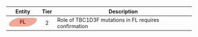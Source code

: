 |Entity|Tier|Description              |
|:----:|:----:|------------------------------|
|![FL](images/icons/FL_tier2.png) | 2 | Role of TBC1D3F mutations in FL requires confirmation|
